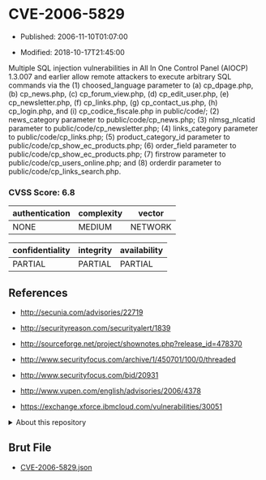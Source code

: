 # CVE-2006-5829

- Published: 2006-11-10T01:07:00

- Modified: 2018-10-17T21:45:00

Multiple SQL injection vulnerabilities in All In One Control Panel (AIOCP) 1.3.007 and earlier allow remote attackers to execute arbitrary SQL commands via the (1) choosed_language parameter to (a) cp_dpage.php, (b) cp_news.php, (c) cp_forum_view.php, (d) cp_edit_user.php, (e) cp_newsletter.php, (f) cp_links.php, (g) cp_contact_us.php, (h) cp_login.php, and (i) cp_codice_fiscale.php in public/code/; (2) news_category parameter to public/code/cp_news.php; (3) nlmsg_nlcatid parameter to public/code/cp_newsletter.php; (4) links_category parameter to public/code/cp_links.php; (5) product_category_id parameter to public/code/cp_show_ec_products.php; (6) order_field parameter to public/code/cp_show_ec_products.php; (7) firstrow parameter to public/code/cp_users_online.php; and (8) orderdir parameter to public/code/cp_links_search.php.

### CVSS Score: **6.8**

| authentication | complexity | vector |
| --- | --- | --- |
| NONE | MEDIUM | NETWORK |

| confidentiality | integrity | availability |
| --- | --- | --- |
| PARTIAL | PARTIAL | PARTIAL |

## References

* http://secunia.com/advisories/22719

* http://securityreason.com/securityalert/1839

* http://sourceforge.net/project/shownotes.php?release_id=478370

* http://www.securityfocus.com/archive/1/450701/100/0/threaded

* http://www.securityfocus.com/bid/20931

* http://www.vupen.com/english/advisories/2006/4378

* https://exchange.xforce.ibmcloud.com/vulnerabilities/30051

<details>
<summary>About this repository</summary> 

  This repository is part of the project [Live Hack CVE](https://github.com/Live-Hack-CVE). Main website can be found [www.live-hack.org](https://www.live-hack.org) 
  
  Made by [Sn0wAlice](https://github.com/Sn0wAlice) for the people that care about security and need to have a feed of the latest CVEs. Hope you enjoy it, don't forget to star the repo and follow me on [Twitter](https://twitter.com/Sn0wAlice) and [Github](https://github.com/Sn0wAlice). And that is my [personnal website](https://www.alice-snow.me/)

  - [Home Page](https://github.com/Live-Hack-CVE)
  - [Framework](https://github.com/Live-Hack-CVE/cve-framework)
  - [CVE database](https://github.com/Live-Hack-CVE/full_database)
  - [Changelog](https://github.com/Live-Hack-CVE/Changelog)
</details>

## Brut File

* [CVE-2006-5829.json](https://raw.githubusercontent.com/Live-Hack-CVE/full_database/main/cves/2006/CVE-2006-5829.json)

